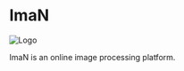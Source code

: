 # ImaN
![Logo](https://github.com/declaudefrancois/ImaN/assets/81987699/ae628f69-c67e-4cde-8952-d3863f64fdf2)

ImaN is an online image processing platform.

